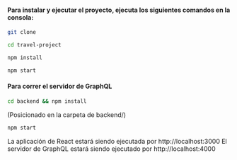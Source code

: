 #### Para instalar y ejecutar el proyecto, ejecuta los siguientes comandos en la consola:

```sh
git clone 
```
```sh
cd travel-project
```
```sh
npm install
```
```sh
npm start
```


#### Para correr el servidor de GraphQL
```sh
cd backend && npm install
```
(Posicionado en la carpeta de backend/)
```sh
npm start 
```

La aplicación de React estará siendo ejecutada por http://localhost:3000
El servidor de GraphQL estará siendo ejecutado por http://localhost:4000
